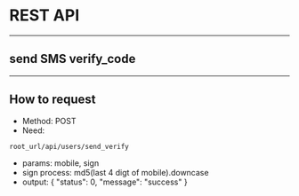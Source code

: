 # REST API

***

## send SMS verify_code

***

## How to request 
* Method: POST
* Need:

```
root_url/api/users/send_verify
```
* params: mobile, sign
* sign process: md5(last 4 digt of mobile).downcase
* output: {
    "status": 0,
    "message": "success"
}
